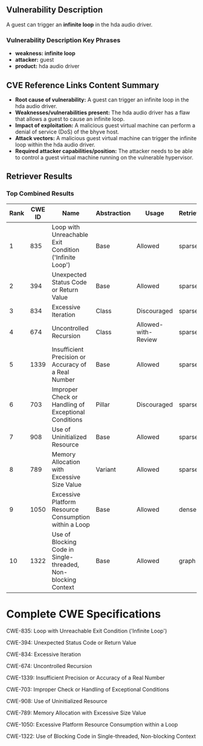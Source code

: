 ## Vulnerability Description
A guest can trigger an **infinite loop** in the hda audio driver.

### Vulnerability Description Key Phrases
- **weakness:** **infinite loop**
- **attacker:** guest
- **product:** hda audio driver

## CVE Reference Links Content Summary
- **Root cause of vulnerability:** A guest can trigger an infinite loop in the hda audio driver.
- **Weaknesses/vulnerabilities present:** The hda audio driver has a flaw that allows a guest to cause an infinite loop.
- **Impact of exploitation:** A malicious guest virtual machine can perform a denial of service (DoS) of the bhyve host.
- **Attack vectors:** A malicious guest virtual machine can trigger the infinite loop within the hda audio driver.
- **Required attacker capabilities/position:** The attacker needs to be able to control a guest virtual machine running on the vulnerable hypervisor.

## Retriever Results

### Top Combined Results

| Rank | CWE ID | Name | Abstraction | Usage  | Retrievers | Individual Scores |
|------|--------|------|-------------|-------|------------|-------------------|
| 1 | 835 | Loop with Unreachable Exit Condition ('Infinite Loop') | Base | Allowed | sparse | 0.152 |
| 2 | 394 | Unexpected Status Code or Return Value | Base | Allowed | sparse | 0.127 |
| 3 | 834 | Excessive Iteration | Class | Discouraged | sparse | 0.122 |
| 4 | 674 | Uncontrolled Recursion | Class | Allowed-with-Review | sparse | 0.119 |
| 5 | 1339 | Insufficient Precision or Accuracy of a Real Number | Base | Allowed | sparse | 0.116 |
| 6 | 703 | Improper Check or Handling of Exceptional Conditions | Pillar | Discouraged | sparse | 0.114 |
| 7 | 908 | Use of Uninitialized Resource | Base | Allowed | sparse | 0.103 |
| 8 | 789 | Memory Allocation with Excessive Size Value | Variant | Allowed | sparse | 0.101 |
| 9 | 1050 | Excessive Platform Resource Consumption within a Loop | Base | Allowed | dense | 0.450 |
| 10 | 1322 | Use of Blocking Code in Single-threaded, Non-blocking Context | Base | Allowed | graph | 0.003 |



# Complete CWE Specifications

CWE-835: Loop with Unreachable Exit Condition ('Infinite Loop')

CWE-394: Unexpected Status Code or Return Value

CWE-834: Excessive Iteration

CWE-674: Uncontrolled Recursion

CWE-1339: Insufficient Precision or Accuracy of a Real Number

CWE-703: Improper Check or Handling of Exceptional Conditions

CWE-908: Use of Uninitialized Resource

CWE-789: Memory Allocation with Excessive Size Value

CWE-1050: Excessive Platform Resource Consumption within a Loop

CWE-1322: Use of Blocking Code in Single-threaded, Non-blocking Context